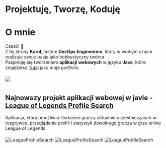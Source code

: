 # Projektuję, Tworzę, Koduję
# O mnie

Cześć! 👋  
Z tej strony **Karol**, jestem **DevOps Engineerem**, który w wolnym czasie realizuje swoje pasje jako hobbystyczny twórca.  
Pasjonuję się tworzeniem **aplikacji webowych** w języku **Java**, które znajdziesz [Tutaj](https://kpodsiadlo7.github.io/) jako moje portfolio. 
#### 
[![](https://skillicons.dev/icons?i=aws,gitlab,java,js,docker,mysql,mongodb,idea,kubernetes,rabbitmq)](https://github.com/kpodsiadlo7)

#
## Najnowszy projekt aplikacji webowej w javie - [League of Legends Profile Search](https://kpodsiadlo7.github.io/LeagueProfileSearch/lolhome.html)
Aplikacja, która umożliwia śledzenie graczy aktualnie uczestniczących w rozgrywce, przeglądanie profili i statystyk dowolnego gracza w grze online League of Legends.
#### 
<img src="https://raw.githubusercontent.com/kpodsiadlo7/LeagueProfileSearch/main/img/profile%20search.png" alt="LeagueProfileSearch">
<img src="https://raw.githubusercontent.com/kpodsiadlo7/LeagueProfileSearch/main/img/active%20match.png" alt="LeagueProfileSearch">
<img src="https://raw.githubusercontent.com/kpodsiadlo7/LeagueProfileSearch/main/img/recent%20match.png" alt="LeagueProfileSearch">

